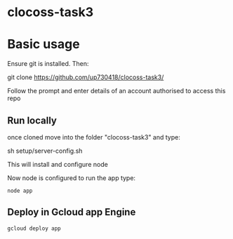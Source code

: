 # clocoss-task3

# Basic usage

Ensure git is installed. Then:

git clone https://github.com/up730418/clocoss-task3/

Follow the prompt and enter details of an account authorised to access this repo


## Run locally 

once cloned move into the folder "clocoss-task3" and type:

sh setup/server-config.sh

This will install and configure node

Now node is configured to run the app type:

`node app`

## Deploy in Gcloud app Engine

`gcloud deploy app`
